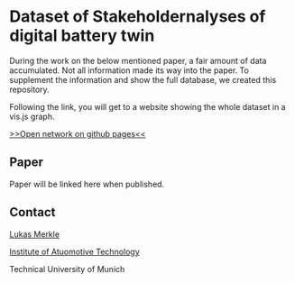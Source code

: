 # Dataset of Stakeholdernalyses of digital battery twin
During the work on the below mentioned paper, a fair amount of data accumulated. Not all information made its way into the paper. To supplement the information and show the full database, we created this repository. 

Following the link, you will get to a website showing the whole dataset in a vis.js graph.

[>>Open network on github pages<<](https://merklel.github.io/stakeholder-digital-battery-twin/index.html)


## Paper
Paper will be linked here when published.

## Contact
[Lukas Merkle](https://www.ftm.mw.tum.de/en/institute/staff/smarte-mobilitaet/lukas-merkle-msc/lukas-merkle-m-sc/)

[Institute of Atuomotive Technology](https://www.ftm.mw.tum.de/en/home/)

Technical University of Munich
